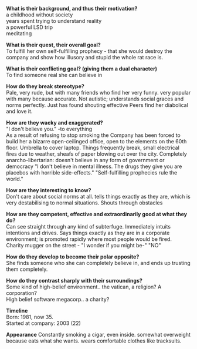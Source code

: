 **What is their background, and thus their motivation?**  
a childhood without society  
years spent trying to understand reality  
a powerful LSD trip  
meditating  

**What is their quest, their overall goal?**  
To fulfill her own self-fulfilling prophecy - that she would destroy the company and show how illusory and stupid the whole rat race is.

**What is their conflicting goal? (giving them a dual character)**  
To find someone real she can believe in

**How do they break stereotype?**  
Pale, very rude, but with many friends who find her very funny. very popular with many because accurate. Not autistic; understands social graces and norms perfectly. Just has found shouting effective
Peers find her diabolical and love it.

**How are they wacky and exaggerated?**  
"I don't believe you." -to everything  
As a result of refusing to stop smoking the Company has been forced to build her a bizarre open-ceilinged office, open to the elements on the 60th floor. Umbrella to cover laptop. Things frequently break, small electrical fires due to weather, sheafs of paper blowing out over the city.
Completely anarcho-libertarian: doesn't believe in any form of government or democracy 
"I don't believe in mental illness. The drugs they give you are placebos with horrible side-effects."
"Self-fulfilling prophecies rule the world."

**How are they interesting to know?**  
Don't care about social norms at all. tells things exactly as they are, which is very destabilising to normal situations. Shouts through obstacles


**How are they competent, effective and extraordinarily good at what they do?**  
Can see straight through any kind of subterfuge. Immediately intuits intentions and drives.
Says things exactly as they are in a corporate environment; is promoted rapidly where most people would be fired.  
Charity mugger on the street - "I wonder if you might be-" "NO"

**How do they develop to become their polar opposite?**  
She finds someone who she can completely believe in, and ends up trusting them completely.

**How do they contrast sharply with their surroundings?**    
Some kind of high-belief environment.. the vatican, a religion? A corporation?  
High belief software megacorp.. a charity?

**Timeline**  
Born: 1981, now 35.  
Started at company: 2003 (22)  

**Appearance**
Constantly smoking a cigar, even inside. somewhat overweight because eats what she wants. wears comfortable clothes like tracksuits.
